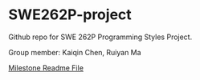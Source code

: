 # SWE262P-project

Github repo for SWE 262P Programming Styles Project.

Group member: Kaiqin Chen, Ruiyan Ma

[Milestone Readme File](https://github.com/tonychen257/SWE262P-project/blob/main/Milestone/src/M1/README.md)

